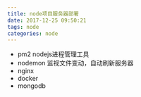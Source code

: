 ```yaml
---
title: node项目服务器部署
date: 2017-12-25 09:50:21
tags: node
categories: node
---
```


- pm2 nodejs进程管理工具
- nodemon 监视文件变动，自动刷新服务器
- nginx
- docker
- mongodb